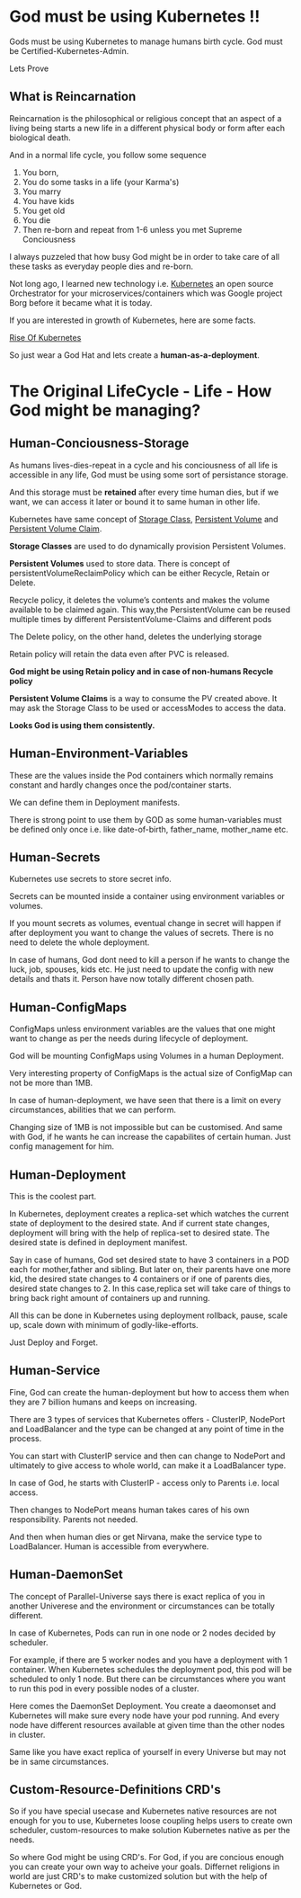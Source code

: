 # God must be using Kubernetes !!

Gods must be using Kubernetes to manage humans birth cycle. God must be Certified-Kubernetes-Admin.

Lets Prove

## What is Reincarnation
Reincarnation is the philosophical or religious concept that an aspect of a living being starts a new life in a different physical body or form after each biological death.
 
And in a normal life cycle, you follow some sequence

1. You born,
2. You do some tasks in a life (your Karma's)
3. You marry
4. You have kids
5. You get old 
6. You die 
7. Then re-born and repeat from 1-6 unless you met Supreme Conciousness

I always puzzeled that how busy God might be in order to take care of all these tasks as everyday people dies and re-born.

Not long ago, I learned new technology i.e. [Kubernetes](https://kubernetes.io/) an open source Orchestrator for your microservices/containers which was Google project 
Borg before it became what it is today. 

If you are interested in growth of Kubernetes, here are some facts.

[Rise Of Kubernetes](https://www.cncf.io/blog/2018/08/29/cncf-survey-use-of-cloud-native-technologies-in-production-has-grown-over-200-percent/)

So just wear a God Hat and lets create a **human-as-a-deployment**.

# The Original LifeCycle - Life - How God might be managing?

## Human-Conciousness-Storage

As humans lives-dies-repeat in a cycle and his conciousness of all life is accessible in any life, God must be using some sort of persistance storage.

And this storage must be **retained** after every time human dies, but if we want, we can access it later or bound it to same human in other life.

Kubernetes have same concept of [Storage Class](https://kubernetes.io/docs/concepts/storage/storage-classes/), [Persistent Volume](https://kubernetes.io/docs/concepts/storage/persistent-volumes/) and [Persistent Volume Claim](https://kubernetes.io/docs/concepts/storage/persistent-volumes/#persistentvolumeclaims).

**Storage Classes** are used to do dynamically provision Persistent Volumes.

**Persistent Volumes** used to store data. There is concept of persistentVolumeReclaimPolicy which can be either Recycle, Retain or Delete.

Recycle policy, it deletes the volume’s contents and makes the volume available to be claimed again. This way,the PersistentVolume can be reused multiple times by different PersistentVolume-Claims and different pods

The Delete policy, on the other hand, deletes the underlying storage

Retain policy will retain the data even after PVC is released.

**God might be using Retain policy and in case of non-humans Recycle policy**

**Persistent Volume Claims** is a way to consume the PV created above. It may ask the Storage Class to be used or accessModes to access the data.

**Looks God is using them consistently.**

## Human-Environment-Variables

These are the values inside the Pod containers which normally remains constant and hardly changes once the pod/container starts.

We can define them in Deployment manifests.

There is strong point to use them by GOD  as some human-variables must be defined only once i.e. like date-of-birth, father_name, mother_name etc.

## Human-Secrets

Kubernetes use secrets to store secret info.

Secrets can be mounted inside a container using environment variables or volumes.

If you mount secrets as volumes, eventual change in secret will happen if after deployment you want to change the values of secrets. There is no need to delete the whole deployment. 

In case of humans, God dont need to kill a person if he wants to change the luck, job, spouses, kids etc. He just need to update the config with new details and thats it. Person have now totally different chosen path.

## Human-ConfigMaps

ConfigMaps unless environment variables are the values that one might want to change as per the needs during lifecycle of deployment.

God will be mounting ConfigMaps using Volumes in a human Deployment.

Very interesting property of ConfigMaps is the actual size of ConfigMap can not be more than 1MB.

In case of human-deployment, we have seen that there is a limit on every circumstances, abilities that we can perform.

Changing size of 1MB is not impossible but can be customised. And same with God, if he wants he can increase the capabilites of certain human. Just config management for him.

## Human-Deployment

This is the coolest part.

In Kubernetes, deployment creates a replica-set which watches the current state of deployment to the desired state. And if current state changes, deployment will bring with the help of replica-set to desired state. The desired state is defined in deployment manifest.

Say in case of humans, God set desired state to have 3 containers in a POD each for mother,father and sibling. But later on, their parents have one more kid, the desired state changes to 4 containers or if one of parents dies, desired state changes to 2. In this case,replica set will take care of things to bring back right amount of containers up and running.

All this can be done in Kubernetes using deployment rollback, pause, scale up, scale down with minimum of godly-like-efforts.

Just Deploy and Forget.

## Human-Service

Fine, God can create the human-deployment but how to access them when they are 7 billion humans and keeps on increasing.

There are 3 types of services that Kubernetes offers - ClusterIP, NodePort and LoadBalancer and the type can be changed at any point of time in the process.

You can start with ClusterIP service and then can change to NodePort and ultimately to give access to whole world, can make it a LoadBalancer type.

In case of God, he starts with ClusterIP - access only to Parents i.e. local access.

Then changes to NodePort means human takes cares of his own responsibility. Parents not needed.

And then when human dies or get Nirvana, make the service type to LoadBalancer. Human is accessible from everywhere.

## Human-DaemonSet

The concept of Parallel-Universe says there is exact replica of you in another Univerese and the environment or circumstances can be totally different.

In case of Kubernetes, Pods can run in one node or 2 nodes decided by scheduler. 

For example, if there are 5 worker nodes and you have a deployment with 1 container. When Kubernetes schedules the deployment pod, this pod will be scheduled to only 1 node. But there can be circumstances where you want to run this pod in every possible nodes of a cluster.

Here comes the DaemonSet Deployment. You create a daeomonset and Kubernetes will make sure every node have your pod running. And every node have different resources available at given time than the other nodes in cluster.

Same like you have exact replica of yourself in every Universe but may not be in same circumstances.

## Custom-Resource-Definitions CRD's

So if you have special usecase and Kubernetes native resources are not enough for you to use, Kubernetes loose coupling helps users to create own scheduler, custom-resources to make solution Kubernetes native as per the needs.

So where God might be using CRD's. For God, if you are concious enough you can create your own way to acheive your goals. Differnet religions in world are just CRD's to make customized solution but with the help of Kubernetes or God.

